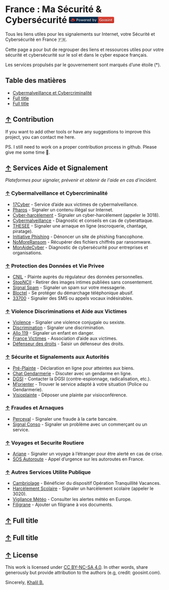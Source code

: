 # France : Ma Sécurité & Cybersécurité [![Powered by Badge](https://github.com/khalil-b1/goosint/raw/main/media/powered-by-badge.png)](https://github.com/khalil-b1/goosint/tree/main)
Tous les liens utiles pour les signalements sur Internet, votre Sécurité et Cybersécurité en France 🇫🇷.

Cette page a pour but de regrouper des liens et ressources utiles pour votre sécurité et cybersécurité sur le sol et dans le cyber espace français.

Les services propulsés par le gouvernement sont marqués d’une étoile (*).

## Table des matières
- [Cybermalveillance et Cybercriminalité](#-Cybermalveillance-et-Cybercriminalité)
- [Full title](#-full-title)
- [Full title](#-full-title)

## [↑](#table-of-contents) Contribution
If you want to add other tools or have any suggestions to improve this project, you can contact me here.

PS. I still need to work on a proper contribution process in github. Please give me some time :cowboy_hat_face:.

## [↑](#table-of-contents) Services Aide et Signalement
_Plateformes pour signaler, prévenir et obtenir de l'aide en cas d'incident._ 

### [↑](#table-of-contents) Cybermalveillance et Cybercriminalité
- [17Cyber](https://www.cybermalveillance.gouv.fr/17cyber) - Service d’aide aux victimes de cybermalveillance.  
- [Pharos](https://www.internet-signalement.gouv.fr/PharosS1/) - Signaler un contenu illégal sur Internet.  
- [Cyber-harcèlement](https://www.service-public.fr/cmi2) - Signaler un cyber-harcèlement (appeler le 3018).  
- [Cybermalveillance](https://www.cybermalveillance.gouv.fr/diagnostic/profil) - Diagnostic et conseils en cas de cyberattaque.  
- [THESEE](https://www.service-public.fr/particuliers/vosdroits/N31138) - Signaler une arnaque en ligne (escroquerie, chantage, piratage).  
- [Initiative Phishing](https://phishing-initiative.eu/contrib/) - Dénoncer un site de phishing francophone.  
- [NoMoreRansom](https://www.nomoreransom.org/) - Récupérer des fichiers chiffrés par ransomware.  
- [MonAideCyber](https://monaidecyber.ssi.gouv.fr) - Diagnostic de cybersécurité pour entreprises et organisations.  

### [↑](#table-of-contents) Protection des Données et Vie Privee
- [CNIL](https://www.cnil.fr/fr/plaintes) - Plainte auprès du régulateur des données personnelles.  
- [StopNCII](https://stopncii.org/) - Retirer des images intimes publiées sans consentement.  
- [Signal Spam](https://www.signal-spam.fr) - Signaler un spam sur votre messagerie.  
- [Bloctel](https://www.bloctel.gouv.fr) - Se protéger du démarchage téléphonique abusif.  
- [33700](https://www.33700.fr/signaler-form-pc/) - Signaler des SMS ou appels vocaux indésirables.  

### [↑](#table-of-contents) Violence Discriminations et Aide aux Victimes
- [Violence](https://www.service-public.fr/cmi) - Signaler une violence conjugale ou sexiste.  
- [Discrimination](https://www.service-public.fr/cmi3) - Signaler une discrimination.  
- [Allo 119](https://www.allo119.gouv.fr) - Signaler un enfant en danger.  
- [France Victimes](https://www.france-victimes.fr/) - Association d’aide aux victimes.  
- [Défenseur des droits](https://formulaire.defenseurdesdroits.fr/code/afficher.php?ETAPE=accueil_2016) - Saisir un défenseur des droits.  

### [↑](#table-of-contents) Sécurite et Signalements aux Autorités 
- [Pré-Plainte](https://www.pre-plainte-en-ligne.gouv.fr) - Déclaration en ligne pour atteintes aux biens.  
- [Chat Gendarmerie](https://www.gendarmerie.interieur.gouv.fr/contact/discuter-avec-un-gendarme?lang=fr#1) - Discuter avec un gendarme en ligne.  
- [DGSI](https://www.dgsi.interieur.gouv.fr/contacter-nos-services) - Contacter la DGSI (contre-espionnage, radicalisation, etc.).  
- [M’orienter](https://www.masecurite.interieur.gouv.fr/fr/m-orienter) - Trouver le service adapté à votre situation (Police ou Gendarmerie).  
- [Visioplainte](https://visioplainte.apizee.com/aeab4c7412cf429184090c32c5eb61d8/appointment) - Déposer une plainte par visioconférence.  

### [↑](#table-of-contents) Fraudes et Arnaques
- [Perceval](https://www.service-public.fr/particuliers/vosdroits/R46526) - Signaler une fraude à la carte bancaire.  
- [Signal Conso](https://signal.conso.gouv.fr/fr) - Signaler un problème avec un commerçant ou un service.  

### [↑](#table-of-contents) Voyages et Securite Routiere
- [Ariane](https://www.service-public.fr/particuliers/vosdroits/R18974) - Signaler un voyage à l’étranger pour être alerté en cas de crise.  
- [SOS Autoroute](https://apps.apple.com/fr/app/sos-autoroute/id427180986) - Appel d’urgence sur les autoroutes en France.  

### [↑](#table-of-contents) Autres Services Utilite Publique
- [Cambriolage](https://www.service-public.fr/particuliers/vosdroits/F34634) - Bénéficier du dispositif Opération Tranquillité Vacances.  
- [Harcèlement Scolaire](https://apps.apple.com/fr/app/3018/id1602242493) - Signaler un harcèlement scolaire (appeler le 3020).  
- [Vigilance Météo](https://meteoalarm.org/fr/live/) - Consulter les alertes météo en Europe.  
- [Filigrane](https://filigrane.beta.gouv.fr/) - Ajouter un filigrane à vos documents.  

## [↑](#table-of-contents) Full title

## [↑](#table-of-contents) Full title

## [↑](#table-of-contents) License
This work is licensed under [CC BY-NC-SA 4.0](https://creativecommons.org/licenses/by-nc-sa/4.0/?ref=chooser-v1). In other words, share generously but provide attribution to the authors (e.g, credit: goosint.com).

Sincerely, [Khalil B.](https://www.linkedin.com/in/khalilb/)


